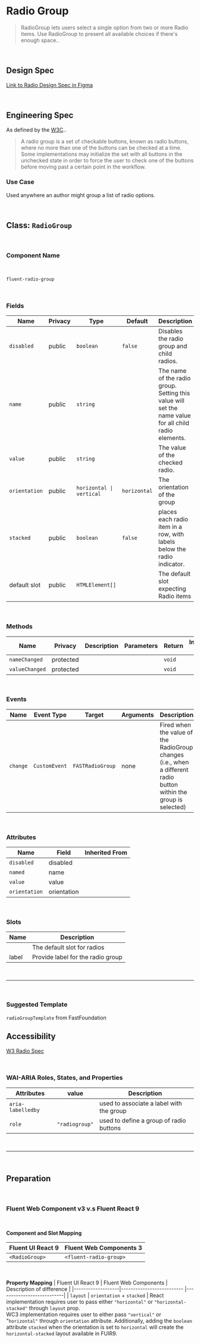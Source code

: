 # Radio Group

> RadioGroup lets users select a single option from two or more Radio items. Use RadioGroup to present all available choices if there's enough space..

<br />

## **Design Spec**

[Link to Radio Design Spec in Figma](https://www.figma.com/file/4XWsJrlpEcuEpUnZbtoIBU/Radio?node-id=1295%3A0&t=2wXnjT4ybxIxT6wu-0)

<br />

## **Engineering Spec**

As defined by the [W3C](https://www.w3.org/WAI/ARIA/apg/patterns/radio/)..

> A radio group is a set of checkable buttons, known as radio buttons, where no more than one of the buttons can be checked at a time. Some implementations may initialize the set with all buttons in the unchecked state in order to force the user to check one of the buttons before moving past a certain point in the workflow.

### Use Case

Used anywhere an author might group a list of radio options.

<br />

## Class: `RadioGroup`

<br />

### **Component Name**

<br />

`fluent-radio-group`

<br />

### **Fields**

| Name          | Privacy | Type                     | Default      | Description                                                                                           |
| ------------- | ------- | ------------------------ | ------------ | ----------------------------------------------------------------------------------------------------- |
| `disabled`    | public  | `boolean`                | `false`      | Disables the radio group and child radios.                                                            |
| `name`        | public  | `string`                 |              | The name of the radio group. Setting this value will set the name value for all child radio elements. |
| `value`       | public  | `string`                 |              | The value of the checked radio.                                                                       |
| `orientation` | public  | `horizontal \| vertical` | `horizontal` | The orientation of the group                                                                          |
| `stacked`     | public  | `boolean`                | `false`      | places each radio item in a row, with labels below the radio indicator.                               |
| default slot  | public  | `HTMLElement[]`          |              | The default slot expecting Radio items                                                                |

<br />

### **Methods**

| Name           | Privacy   | Description | Parameters | Return | Inherited From |
| -------------- | --------- | ----------- | ---------- | ------ | -------------- |
| `nameChanged`  | protected |             |            | `void` |                |
| `valueChanged` | protected |             |            | `void` |                |

<br />

### **Events**

| Name     | Event Type    | Target           | Arguments | Description                                                                                                       |
| -------- | ------------- | ---------------- | --------- | ----------------------------------------------------------------------------------------------------------------- |
| `change` | `CustomEvent` | `FASTRadioGroup` | none      | Fired when the value of the RadioGroup changes (i.e., when a different radio button within the group is selected) |

<br />

### **Attributes**

| Name          | Field       | Inherited From |
| ------------- | ----------- | -------------- |
| `disabled`    | disabled    |                |
| `named`       | name        |                |
| `value`       | value       |                |
| `orientation` | orientation |                |

<br />

### **Slots**

| Name  | Description                       |
| ----- | --------------------------------- |
|       | The default slot for radios       |
| label | Provide label for the radio group |

<br />
<hr />
<br />

### **Suggested Template**

`radioGroupTemplate` from FastFoundation

## **Accessibility**

[W3 Radio Spec](https://www.w3.org/WAI/ARIA/apg/patterns/radio/)

<br />

### **WAI-ARIA Roles, States, and Properties**

| Attributes        | value          | Description                              |
| ----------------- | -------------- | ---------------------------------------- |
| `aria-labelledby` |                | used to associate a label with the group |
| `role`            | `"radiogroup"` | used to define a group of radio buttons  |

<br />
<hr />
<br />

## **Preparation**

<br />

### **Fluent Web Component v3 v.s Fluent React 9**

<br />

**Component and Slot Mapping**

| Fluent UI React 9 | Fluent Web Components 3 |
| ----------------- | ----------------------- |
| `<RadioGroup>`    | `<fluent-radio-group>`  |

<br />

**Property Mapping**
| Fluent UI React 9 | Fluent Web Components | Description of difference |
|-------------------|-------------------------- |---------------------------|
| `layout` | `orientation` + `stacked` | React implementation requires user to pass either `"horizontal"` or `"horizontal-stacked"` through `layout` prop. <br /> WC3 implementation requires user to either pass `"vertical"` or "`horizontal"` through `orientation` attribute. Additionally, adding the `boolean` attribute `stacked` when the orientation is set to `horizontal` will create the `horizontal-stacked` layout available in FUIR9.
